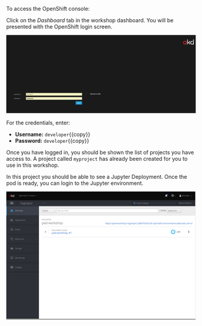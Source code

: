 To access the OpenShift console:

Click on the _Dashboard_ tab in the workshop dashboard. You will be presented with the OpenShift login screen.

![Web Console Login](./assets/02-openshift-login-page.png)

For the credentials, enter:

* **Username:** ``developer``{{copy}}
* **Password:** ``developer``{{copy}}

Once you have logged in, you should be shown the list of projects you have access to. A project called ``myproject`` has already been created for you to use in this workshop.

In this project you should be able to see a Jupyter Deployment. Once the pod is ready, you can login to the Jupyter environment.

![Web Console Project](./assets/02-openshift-console-page.png)
